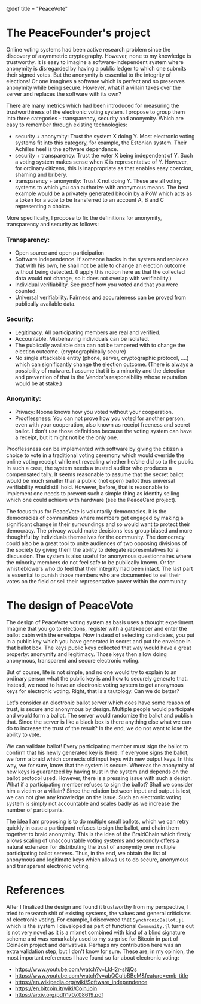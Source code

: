@def title = "PeaceVote"

# The PeaceFounder's project

Online voting systems had been active research problem since the discovery of asymmetric cryptography. However, none to my knowledge is trustworthy. It is easy to imagine a software-independent system where anonymity is disregarded by having a public ledger to which one submits their signed votes. But the anonymity is essential to the integrity of elections! Or one imagines a software which is perfect and so preserves anonymity while being secure. However, what if a villain takes over the server and replaces the software with its own?

There are many metrics which had been introduced for measuring the trustworthiness of the electronic voting system. I propose to group them into three categories - transparency, security and anonymity. Which are easy to remember through existing technologies:

+ security + anonymity: Trust the system X doing Y. Most electronic voting systems fit into this category, for example, the Estonian system. Their Achilles heel is the software dependance.
+ security + transparency: Trust the voter X being independent of Y. Such a voting system makes sense when X is representative of Y. However, for ordinary citizens, this is inappropriate as that enables easy coercion, shaming and bribery. 
+ transparency + anonymity: Trust X not doing Y. These are all voting systems to which you can authorize with anonymous means. The best example would be a privately generated bitcoin by a PoW which acts as a token for a vote to be transferred to an account A, B and C representing a choice.

More specifically, I propose to fix the definitions for anonymity, transparency and security as follows:

### Transparency:

+ Open source and open participation
+ Software independence. If someone hacks in the system and replaces that with his own, he shall not be able to change an election outcome without being detected. (I apply this notion here as that the collected data would not change, so it does not overlap with verifiability.)
+ Individual verifiability. See proof how you voted and that you were counted.
+ Universal verifiability. Fairness and accurateness can be proved from publically available data.

### Security:

+ Legitimacy. All participating members are real and verified. 
+ Accountable. Misbehaving individuals can be isolated. 
+ The publically available data can not be tampered with to change the election outcome. (cryptographically secure)
+ No single attackable entity (phone, server, cryptographic protocol, ....) which can significantly change the election outcome. (There is always a possibility of malware. I assume that it is a minority and the detection and prevention of that is the Vendor's responsibility whose reputation would be at stake.)

### Anonymity:

+ Privacy: Noone knows how you voted without your cooperation.
+ Prooflessness: You can not prove how you voted for another person, even with your cooperation, also known as receipt freeness and secret ballot. I don't use those definitions because the voting system can have a receipt, but it might not be the only one. 

Prooflessness can be implemented with software by giving the citizen a choice to vote in a traditional voting ceremony which would override the online voting receipt while not revealing whether he/she did so to the public. In such a case, the system needs a trusted auditor who produces a compensated tally. It seems reasonable to assume that the secret ballot would be much smaller than a public (not open) ballot thus universal verifiability would still hold. However, before, that is reasonable to implement one needs to prevent such a simple thing as identity selling which one could achieve with hardware (see the PeaceCard project). 

The focus thus for PeaceVote is voluntarily democracies. It is the democracies of communities where members get engaged by making a significant change in their surroundings and so would want to protect their democracy. The privacy would make decisions less group biased and more thoughtful by individuals themselves for the community. The democracy could also be a great tool to unite audiences of two opposing divisions of the society by giving them the ability to delegate representatives for a discussion.  The system is also useful for anonymous questionnaires where the minority members do not feel safe to be publically known. Or for whistleblowers who do feel that their integrity had been intact. The last part is essential to punish those members who are documented to sell their votes on the field or sell their representative power within the community. 

# The design of PeaceVote

The design of PeaceVote voting system as basis uses a thought experiment. Imagine that you go to elections, register with a gatekeeper and enter the ballot cabin with the envelope. Now instead of selecting candidates, you put in a public key which you have generated in secret and put the envelope in that ballot box. The keys public keys collected that way would have a great property: anonymity and legitimacy. Those keys then allow doing anonymous, transparent and secure electronic voting.  

But of course, life is not simple, and no one would try to explain to an ordinary person what the public key is and how to securely generate that. Instead, we need to have an electronic voting system to get anonymous keys for electronic voting. Right, that is a tautology. Can we do better?

Let's consider an electronic ballot server which does have some reason of trust, is secure and anonymous by design. Multiple people would participate and would form a ballot. The server would randomize the ballot and publish that. Since the server is like a black box is there anything else what we can do to increase the trust of the result? In the end, we do not want to lose the ability to vote.

We can validate ballot! Every participating member must sign the ballot to confirm that his newly generated key is there. If everyone signs the ballot, we form a braid which connects old input keys with new output keys. In this way, we for sure, know that the system is secure. Whereas the anonymity of new keys is guaranteed by having trust in the system and depends on the ballot protocol used.  However, there is a pressing issue with such a design. What if a participating member refuses to sign the ballot? Shall we consider him a victim or a villain? Since the relation between input and output is lost, we can not give any knowledge on the issue. Such an electronic voting system is simply not accountable and scales badly as we increase the number of participants.

The idea I am proposing is to do multiple small ballots, which we can retry quickly in case a participant refuses to sign the ballot, and chain them together to braid anonymity. This is the idea of the BraidChain which firstly allows scaling of unaccountable voting systems and secondly offers a natural extension for distributing the trust of anonymity over multiple participating ballot servers. Thus, in the end, we obtain the list of anonymous and legitimate keys which allows us to do secure, anonymous and transparent electronic voting. 

# References

After I finalized the design and found it trustworthy from my perspective, I tried to research shit of existing systems, the values and general criticisms of electronic voting. For example, I discovered that `SynchronicBallot.jl` which is the system I developed as part of functional `Community.jl` turns out is not very novel as it is a mixnet combined with kind of a blind signature scheme and was remarkably used to my surprise for Bitcoin in part of CoinJoin project and derivatives. Perhaps my contribution here was an extra validation step, but I don't know for sure. These are, in my opinion, the most important references I have found so far about electronic voting:

+ https://www.youtube.com/watch?v=LkH2r-sNjQs
+ https://www.youtube.com/watch?v=abQCqIbBBeM&feature=emb_title
+ https://en.wikipedia.org/wiki/Software_independence
+ https://en.bitcoin.it/wiki/CoinJoin
+ https://arxiv.org/pdf/1707.08619.pdf